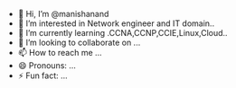 - 👋 Hi, I’m @manishanand
- 👀 I’m interested in Network engineer and IT domain..
- 🌱 I’m currently learning .CCNA,CCNP,CCIE,Linux,Cloud..
- 💞️ I’m looking to collaborate on ...
- 📫 How to reach me ...
- 😄 Pronouns: ...
- ⚡ Fun fact: ...

<!---
manishanand357/manishanand357 is a ✨ special ✨ repository because its `My Network Project` (this file) appears on your GitHub profile.
You can click the Preview link to take a look at your changes.
--->
